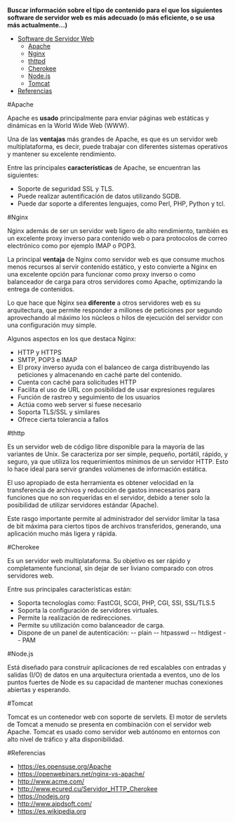 **Buscar información sobre el tipo de contenido para el que los siguientes software de servidor web es más adecuado (o más eficiente, o se usa más actualmente...)** 

<!-- START doctoc generated TOC please keep comment here to allow auto update -->
<!-- DON'T EDIT THIS SECTION, INSTEAD RE-RUN doctoc TO UPDATE -->
- [Software de Servidor Web ]()
  - [Apache](#1)
  - [Nginx](#Nginx)
  - [thttpd](#thttpd)
  - [Cherokee](#Cherokee)
  - [Node.js](#Node.js)
  - [Tomcat](#Tomcat)
- [Referencias](#Referencias)

<!-- END doctoc generated TOC please keep comment here to allow auto update -->

#Apache

Apache es **usado** principalmente para enviar páginas web estáticas y dinámicas en la World Wide Web (WWW).

Una de las **ventajas** más grandes de Apache, es que es un servidor web multiplataforma, es decir, puede trabajar con diferentes sistemas operativos y mantener su excelente rendimiento.

Entre las principales **características** de Apache, se encuentran las siguientes:
- Soporte de seguridad SSL y TLS.
- Puede realizar autentificación de datos utilizando SGDB.
- Puede dar soporte a diferentes lenguajes, como Perl, PHP, Python y tcl.
 
#Nginx

Nginx además de ser un servidor web ligero de alto rendimiento, también es un excelente proxy inverso para contenido web o para protocolos de correo electrónico como por ejemplo IMAP o POP3.

La principal **ventaja** de Nginx como servidor web es que consume muchos menos recursos al servir contenido estático, y esto convierte a Nginx en una excelente opción para funcionar como proxy inverso o como balanceador de carga para otros servidores como Apache, optimizando la entrega de contenidos.

Lo que hace que Nginx sea **diferente** a otros servidores web es su arquitectura, que permite responder a millones de peticiones por segundo aprovechando al máximo los núcleos o hilos de ejecución del servidor con una configuración muy simple.

Algunos aspectos en los que destaca Nginx:
- HTTP y HTTPS
- SMTP, POP3 e IMAP
- El proxy inverso ayuda con el balanceo de carga distribuyendo las peticiones y almacenando en caché parte del contenido.
- Cuenta con caché para solicitudes HTTP
- Facilita el uso de URL con posibilidad de usar expresiones regulares 
- Función de rastreo y seguimiento de los usuarios
- Actúa como web server si fuese necesario
- Soporta TLS/SSL y similares
- Ofrece cierta tolerancia a fallos

#thttp

Es un servidor web de código libre disponible para la mayoría de las variantes de Unix.
Se caracteriza por ser simple, pequeño, portátil, rápido, y seguro, ya que utiliza los requerimientos mínimos de un servidor HTTP. Esto lo hace ideal para servir grandes volúmenes de información estática.

El uso apropiado de esta herramienta es obtener velocidad en la transferencia de archivos y reducción de gastos innecesarios para funciones que no son requeridas en el servidor, debido a tener solo la posibilidad de utilizar servidores estándar (Apache).

Este rasgo importante permite al administrador del servidor limitar la tasa de bit máxima para ciertos tipos de archivos transferidos, generando, una aplicación mucho más ligera y rápida.

#Cherokee 

Es un servidor web multiplataforma. Su objetivo es ser rápido y completamente funcional, sin dejar de ser liviano comparado con otros servidores web. 

Entre sus principales características están:

* Soporta tecnologías como: FastCGI, SCGI, PHP, CGI, SSI, SSL/TLS.5
* Soporta la configuración de servidores virtuales.
* Permite la realización de redirecciones.
* Permite su utilización como balanceador de carga.
* Dispone de un panel de autenticación:
-- plain
-- htpasswd
-- htdigest
-- PAM

#Node.js

Está diseñado para construir aplicaciones de red escalables con entradas y salidas (I/O) de datos en una arquitectura orientada a eventos, uno de los puntos fuertes de Node es su capacidad de mantener muchas conexiones abiertas y esperando. 

#Tomcat 

Tomcat es un contenedor web con soporte de servlets. El motor de servlets de Tomcat a menudo se presenta en combinación con el servidor web Apache. 
Tomcat es usado como servidor web autónomo en entornos con alto nivel de tráfico y alta disponibilidad.

#Referencias

- https://es.opensuse.org/Apache
- https://openwebinars.net/nginx-vs-apache/
- http://www.acme.com/
- http://www.ecured.cu/Servidor_HTTP_Cherokee
- https://nodejs.org
- http://www.ajpdsoft.com/
- https://es.wikipedia.org

